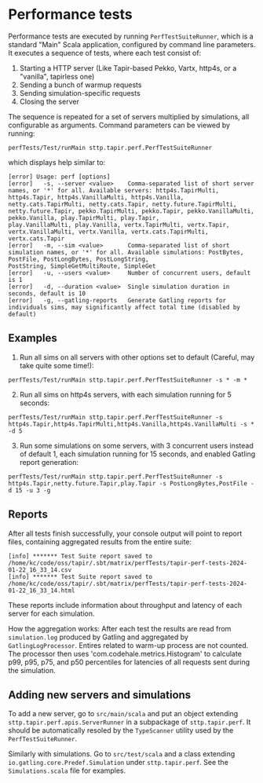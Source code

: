 # Performance tests

Performance tests are executed by running `PerfTestSuiteRunner`, which is a standard "Main" Scala application, configured by command line parameters. It executes a sequence of tests, where
each test consist of:

1. Starting a HTTP server (Like Tapir-based Pekko, Vartx, http4s, or a "vanilla", tapirless one)
2. Sending a bunch of warmup requests
3. Sending simulation-specific requests
4. Closing the server

The sequence is repeated for a set of servers multiplied by simulations, all configurable as arguments. Command parameters can be viewed by running:

```
perfTests/Test/runMain sttp.tapir.perf.PerfTestSuiteRunner
```

which displays help similar to:

```
[error] Usage: perf [options]
[error]   -s, --server <value>    Comma-separated list of short server names, or '*' for all. Available servers: http4s.TapirMulti, http4s.Tapir, http4s.VanillaMulti, http4s.Vanilla, 
netty.cats.TapirMulti, netty.cats.Tapir, netty.future.TapirMulti, netty.future.Tapir, pekko.TapirMulti, pekko.Tapir, pekko.VanillaMulti, pekko.Vanilla, play.TapirMulti, play.Tapir,
play.VanillaMulti, play.Vanilla, vertx.TapirMulti, vertx.Tapir, vertx.VanillaMulti, vertx.Vanilla, vertx.cats.TapirMulti, vertx.cats.Tapir
[error]   -m, --sim <value>       Comma-separated list of short simulation names, or '*' for all. Available simulations: PostBytes, PostFile, PostLongBytes, PostLongString, 
PostString, SimpleGetMultiRoute, SimpleGet
[error]   -u, --users <value>     Number of concurrent users, default is 1
[error]   -d, --duration <value>  Single simulation duration in seconds, default is 10
[error]   -g, --gatling-reports   Generate Gatling reports for individuals sims, may significantly affect total time (disabled by default)
```

## Examples

1. Run all sims on all servers with other options set to default (Careful, may take quite some time!):
```
perfTests/Test/runMain sttp.tapir.perf.PerfTestSuiteRunner -s * -m *
```

2. Run all sims on http4s servers, with each simulation running for 5 seconds:
```
perfTests/Test/runMain sttp.tapir.perf.PerfTestSuiteRunner -s http4s.Tapir,http4s.TapirMulti,http4s.Vanilla,http4s.VanillaMulti -s * -d 5
```

3. Run some simulations on some servers, with 3 concurrent users instead of default 1, each simulation running for 15 seconds, 
and enabled Gatling report generation:
```
perfTests/Test/runMain sttp.tapir.perf.PerfTestSuiteRunner -s http4s.Tapir,netty.future.Tapir,play.Tapir -s PostLongBytes,PostFile -d 15 -u 3 -g
```

## Reports

After all tests finish successfully, your console output will point to report files, 
containing aggregated results from the entire suite:
```
[info] ******* Test Suite report saved to /home/kc/code/oss/tapir/.sbt/matrix/perfTests/tapir-perf-tests-2024-01-22_16_33_14.csv
[info] ******* Test Suite report saved to /home/kc/code/oss/tapir/.sbt/matrix/perfTests/tapir-perf-tests-2024-01-22_16_33_14.html
```

These reports include information about throughput and latency of each server for each simulation.

How the aggregation works: After each test the results are read from `simulation.log` produced by Gatling and aggregated by `GatlingLogProcessor`. 
Entires related to warm-up process are not counted. The processor then uses 'com.codehale.metrics.Histogram' to calculate 
p99, p95, p75, and p50 percentiles for latencies of all requests sent during the simulation.

## Adding new servers and simulations

To add a new server, go to `src/main/scala` and put an object extending `sttp.tapir.perf.apis.ServerRunner` in a subpackage of `sttp.tapir.perf`. 
It should be automatically resoled by the `TypeScanner` utility used by the `PerfTestSuiteRunner`.

Similarly with simulations. Go to `src/test/scala` and a class extending `io.gatling.core.Predef.Simulation` under `sttp.tapir.perf`. See the `Simulations.scala` 
file for examples.
